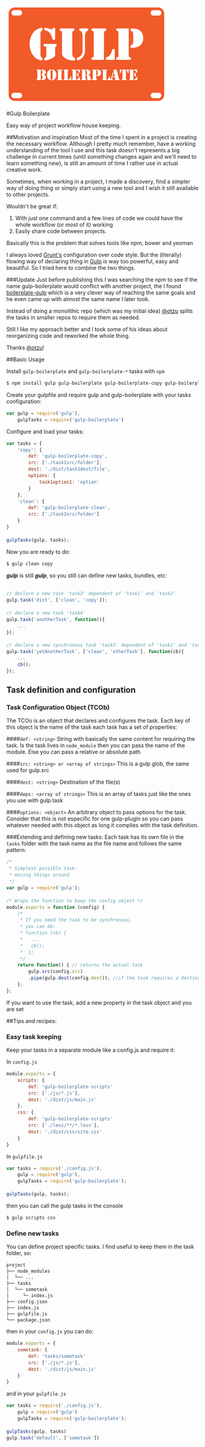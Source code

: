 ![Gulp Boilerplate][logo]

#Gulp Boilerplate

Easy way of project workflow house keeping.

##Motivation and inspiration
Most of the time I spent in a project is creating the necessary workflow. Although I pretty much remember, have a working understanding of the tool I use and this task doesn't represents a big challenge in current times (until something changes again and we'll need to learn something new), is still an amount of time I rather use in actual creative work.

Sometimes, when working in a project, I made a discovery, find a simpler way of doing thing or simply start using a new tool and I wish it still available to other projects.

Wouldn't be great if:

1. With just one command and a few lines of code we could have the whole workflow (or most of it) working
2. Easily share code between projects.

Basically this is the problem that solves tools like npm, bower and yeoman

I always loved [Grunt's](http://gruntjs.com/sample-gruntfile) configuration over code style. But the (literally) flowing way of declaring thing in [Gulp](http://gulpjs.com/) is way too powerful, easy and beautiful. So I tried here to combine the two  things.

###Update
Just before publishing this I was searching the npm to see if the name gulp-boilerplate would conflict with another project, the I found [boilerplate-gulp](https://github.com/oztu/boilerplate-gulp) which is a very clever way of reaching the same goals and he even came up with almost the same name I later took.

Instead of doing a monolithic repo (which was my initial idea) [@otzu](https://github.com/oztu) splits the tasks in smaller repos to require them as needed.

Still I like my approach better and I took some of his ideas about reorganizing code and reworked the whole thing.

Thanks [@otzu](https://github.com/oztu)!

##Basic Usage

Install `gulp-boilerplate` and `gulp-boilerplate-*` tasks with `npm`

```sh
$ npm install gulp gulp-boilerplate gulp-boilerplate-copy gulp-boilerplate-clean
```

Create your gulpfile and require gulp and gulp-boilerplate with your tasks configuration:

```javascript
var gulp = require('gulp'),
    gulpTasks = require('gulp-boilerplate')
```

Configure and load your tasks:

```javascript
var tasks = {
    'copy': {
        def: 'gulp-boilerplate-copy',
        src: ['./task1src/folder'],
        dest: './dist/task1dest/file',
        options: {
            task1option1: 'option'
        }
    },
    'clean': {
        def: 'gulp-boilerplate-clean',
        src: ['./task2src/folder']
    }
}

gulpTasks(gulp, tasks);
```

Now you are ready to do:

```sh
$ gulp clean copy
```

***gulp*** is still ***gulp***, so you still can define new tasks, bundles, etc:

```javascript

// declare a new task 'task3' dependent of 'task1' and 'task2'
gulp.task('dist', ['clean', 'copy']);

// declare a new task 'task4'
gulp.task('anotherTask', function(){
    ...
});

// declare a new synchronous task 'task5' dependent of 'task1' and 'task4'
gulp.task('yetAnotherTask', ['clean', 'otherTask'], function(cb){
    ...
    cb();
});
```

## Task definition and configuration
### Task Configuration Object (TCOb)
The TCOo is an object that declares and configures the task.
Each key of this object is the name of the task
each task has a set of properties:

####`def: <string>`
String with basically the same content for requiring the task. Is the task lives in `node_module` then you can pass the name of the module. Else you can pass a relative or absolute path

####`src: <string> or <array of strings>`
This is a gulp glob, the same used for gulp.src

####`dest: <string>`
Destination of the file(s)

####`deps: <array of strings>`
This is an array of tasks just like the ones you use with gulp.task

####`options: <object>`
An arbitrary object to pass options for the task. Consider that this is not especific for one gulp-plugin so you can pass whatever needed with this object as long it complies with the task definition.

###Extending and defining new tasks:
Each task has its own file in the `tasks` folder with the task name as the file name and follows the same pattern:

```javascript
/*
 * Simplest possible task:
 * moving things around
 */
var gulp = require('gulp');

/* Wraps the function to keep the config object */
module.exports = function (config) {
    /*
     * If you need the task to be synchronous,
     * you can do:
     * function (cb) {
     *   ...
     *   cb();
     *  };
     */
    return function() { // returns the actual task
        gulp.src(config.src)
        .pipe(gulp.dest(config.dest)); //if the task requires a destination
    };
};
```

If you want to use the task, add a new property in the task object and you are set

##Tips and recipes:

### Easy task keeping
Keep your tasks in a separate module like a config.js and require it:

In `config.js`

```javascript
module.exports = {
    scripts: {
        def: 'gulp-boilerplate-scripts'
        src: ['./js/*.js'],
        dest: './dist/js/main.js'
    },
    css: {
        def: 'gulp-boilerplate-scripts'
        src: ['./less/**/*.less'],
        dest: './dist/css/site.css'
    }
}
```

In `gulpfile.js`

```javascript
var tasks = require('./config.js'),
    gulp = require('gulp'),
    gulpTasks = require('gulp-boilerplate');

gulpTasks(gulp, tasks);
```

then you can call the gulp tasks in the console

```bash
$ gulp scripts css
```

### Define new tasks
You can define project specific tasks. I find useful to keep them in the task folder, so:

```
project
├── node_modules
│  └── ...
├── tasks
│  └── sometask
│     └─ index.js
├── config.json
├── index.js
├── gulpfile.js
└── package.json
```

then in your `config.js` you can do:

```javascript
module.exports = {
    sometask: {
        def: 'tasks/sometask'
        src: ['./js/*.js'],
        dest: './dist/js/main.js'
    }
}
```

and in your `gulpfile.js`

```javascript
var tasks = require('./config.js'),
    gulp = require('gulp')
    gulpTasks = require('gulp-boilerplate');

gulpTasks(gulp, tasks)
gulp.task('default', ['sometask'])
```

[logo]: https://raw.githubusercontent.com/gulp-boilerplate/gulp-boilerplate/master/logo.svg "Gulp Boilerplate"
